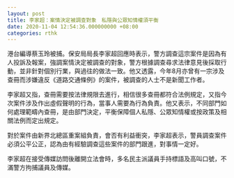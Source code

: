 ```yaml
---
layout: post
title: 李家超：案情決定被調查對象　私隱與公眾知情權須平衡
date: 2020-11-04 12:54:36.000000000 +08:00
categories: rthk
---
```


港台編導蔡玉玲被捕。保安局局長李家超回應時表示，警方調查這宗案件是因為有人投訴及報案，強調案情決定被調查的對象，警方根據調查尋求法律意見後採取行動，並非針對個別行業，與過往的做法一致。他又透露，今年8月亦曾有一宗涉及查冊而涉嫌違反《道路交通條例》的案件，被調查的人士不是新聞工作者。 

李家超又指，查冊需要按法律規限去進行，相信很多查冊都符合法例規定，又指今次案件涉及作出虛假聲明的行為，當事人需要為行為負責。他又表示，不同部門如何處理範疇內查冊，是由部門決定，平衡保障個人私隱、公眾知情權或按政策及相關法例而定出規定。

對於案件由新界北總區重案組負責，會否有利益衝突，李家超表示，警員調查案件必須公平公正，認為由有經驗調查這些案件的部門跟進，對事情一定好。

李家超在接受傳媒訪問後離開立法會時，多名民主派議員手持標語及高叫口號，不滿警方拘捕議員及傳媒。
